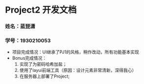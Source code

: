 # Project2 开发文档
### 姓名：蓝琵潇 
### 学号：1930210053  
* 项目完成情况：UI继承了PJ1的风格，稍作改动，所有功能基本实现  
* Bonus完成情况：    
    1. 实现了为密码哈希加盐；
    2. 使用了layui前端工具（原因：设计元素非常清新，深得我心）
    3. 在服务器上部署了Project;